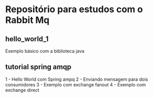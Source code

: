 # Repositório para estudos com o Rabbit Mq
## hello_world_1
Exemplo básico com a biblioteca java

## tutorial spring amqp
1 - Hello World com Spring ampq
2 - Enviando mensagem para dois consumidores
3 - Exemplo com exchange fanout
4 - Exemplo com exchange direct
